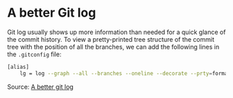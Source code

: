 # A better Git log

Git log usually shows up more information than needed for a quick glance of the commit history. To view a pretty-printed tree structure of the commit tree with the position of all the branches, we can add the following lines in the `.gitconfig` file:

```bash
[alias]
    lg = log --graph --all --branches --oneline --decorate --prty=format:'%C(yellow)%h%Creset -%C(auto)%d%Creset %s %Cgreen(%cr) %C(bold blue)<%an>%Creset'
```

Source: [A better git log](https://coderwall.com/p/euwpig/a-better-git-log)

